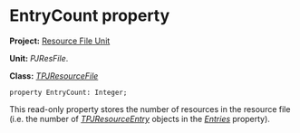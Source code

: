 # EntryCount property #

**Project:** [Resource File Unit](ResFileUnit.md)

**Unit:** _PJResFile_.

**Class:** _[TPJResourceFile](TPJResourceFile.md)_

```
property EntryCount: Integer;
```

This read-only property stores the number of resources in the resource file (i.e. the number of _[TPJResourceEntry](TPJResourceEntry.md)_ objects in the _[Entries](TPJResourceFileEntries.md)_ property).